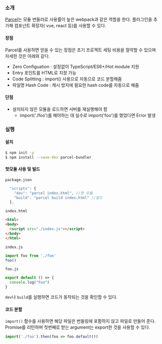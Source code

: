 ### 소개
[Parcel](https://ko.parceljs.org/)는 모듈 번들러로 사용률이 높은 webpack과 같은 역할을 한다. 플러그인을 추가해 컴포넌트 확장자(
vue, react 등)를 사용할 수 있다.

#### 장점
Parcel를 사용하면 얻을 수 있는 장점은 초기 프로젝트 세팅 비용을 절약할 수 있으며 자세한 것은 아래와 같다.

* Zero Configuation : 설정없이 TypeScript/ES6+/Hot module 지원
* Entry 포인트를 HTML로 지정 가능
* Code Splitting : import() 사용으로 자동으로 코드 분할해줌
* 파일명 Hash Code : 캐시 방지에 필요한 hash code를 자동으로 해줌

#### 단점
* 설치되지 않은 모듈을 로드하면 서버를 재실행해야 함
  * import('./foo')를 해야하는 데 실수로 import('foo')를 했었다면 Error 발생

### 실행
#### 설치
```bash
$ npm init -y
$ npm install --save-dev parcel-bundler
```

#### 핫모듈 사용 및 빌드
`package.json`

```javascript
  "scripts": {
    "dev": "parcel index.html", //핫 모듈
    "build": "parcel build index.html" //빌드
  },
```

`index.html`
```html
<html>
<body>
  <script src="./index.js"></script>
</body>
</html>
```

`index.js`
```javascript
import foo from './foo'
foo()
```

`foo.js`
```javascript
export default () => {
  console.log("Foo")
}
```

`dev`나 `build`를 실행하면 코드가 동작되는 것을 확인할 수 있다.

#### 코드 분할
`import()` 함수를 사용하면 해당 파일은 번들링에 포함하지 않고 파일로 만들어 준다.
Promise를 리턴하며 첫번째로 받는 argument는 export한 것을 사용할 수 있다.

```javascript
import('./foo').then(foo => foo.default())
```